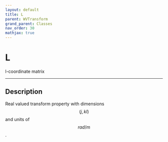 ```yaml
---
layout: default
title: L
parent: WVTransform
grand_parent: Classes
nav_order: 30
mathjax: true
---
```


#  L

l-coordinate matrix


---

## Description
Real valued transform property with dimensions $$(j,kl)$$ and units of $$rad/m$$.

